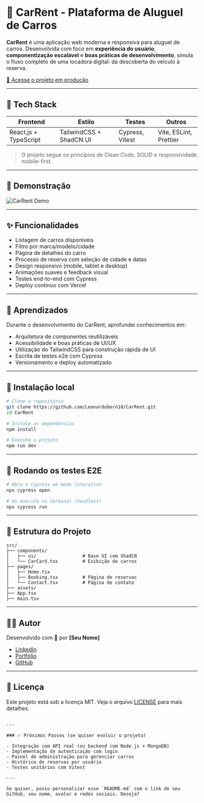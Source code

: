 # 🚗 CarRent - Plataforma de Aluguel de Carros

**CarRent** é uma aplicação web moderna e responsiva para aluguel de carros. Desenvolvida com foco em **experiência do usuário**, **componentização escalável** e **boas práticas de desenvolvimento**, simula o fluxo completo de uma locadora digital: da descoberta do veículo à reserva.

[🔗 Acesse o projeto em produção](https://car-rent-eta-lemon.vercel.app)

---

## 🧪 Tech Stack

| Frontend | Estilo | Testes | Outros |
|----------|--------|--------|--------|
| React.js + TypeScript | TailwindCSS + ShadCN UI | Cypress, Vitest | Vite, ESLint, Prettier |

> O projeto segue os princípios de Clean Code, SOLID e responsividade mobile-first.

---

## 📸 Demonstração

![CarRent Demo](https://user-images.githubusercontent.com/yourusername/demo-carrent.gif)

---

## ✨ Funcionalidades

- Listagem de carros disponíveis
- Filtro por marca/modelo/cidade
- Página de detalhes do carro
- Processo de reserva com seleção de cidade e datas
- Design responsivo (mobile, tablet e desktop)
- Animações suaves e feedback visual
- Testes end-to-end com Cypress
- Deploy contínuo com Vercel

---

## 🧠 Aprendizados

Durante o desenvolvimento do CarRent, aprofundei conhecimentos em:

- Arquitetura de componentes reutilizáveis
- Acessibilidade e boas práticas de UI/UX
- Utilização do TailwindCSS para construção rápida de UI
- Escrita de testes e2e com Cypress
- Versionamento e deploy automatizado

---

## 🚀 Instalação local

```bash
# Clone o repositório
git clone https://github.com/Leonardobern10/CarRent.git
cd CarRent

# Instale as dependências
npm install

# Execute o projeto
npm run dev
````

---

## 🧪 Rodando os testes E2E

```bash
# Abra o Cypress em modo interativo
npx cypress open

# Ou execute no terminal (headless)
npx cypress run
```

---

## 📁 Estrutura do Projeto

```
src/
├── components/
│   ├── ui/                 # Base UI com ShadCN
│   └── CarCard.tsx         # Exibição de carros
├── pages/
│   ├── Home.tsx
│   ├── Booking.tsx         # Página de reservas
│   └── Contact.tsx         # Página de contato
├── assets/
├── App.tsx
├── main.tsx
```

---

## 🧑‍💻 Autor

Desenvolvido com 💙 por **\[Seu Nome]**

* [LinkedIn](https://www.linkedin.com/in/leonardobernardo-dev)
* [Portfólio](https://portfolio-leonardo25.vercel.app/)
* [GitHub](https://github.com/Leonardobern10)

---

## 📄 Licença

Este projeto está sob a licença MIT. Veja o arquivo [LICENSE](LICENSE) para mais detalhes.

```

---

### ✅ Próximos Passos (se quiser evoluir o projeto)

- Integração com API real (ou backend com Node.js + MongoDB)
- Implementação de autenticação com login
- Painel de administração para gerenciar carros
- Histórico de reservas por usuário
- Testes unitários com Vitest

---

Se quiser, posso personalizar esse `README.md` com o link do seu GitHub, seu nome, avatar e redes sociais. Deseja?
```
